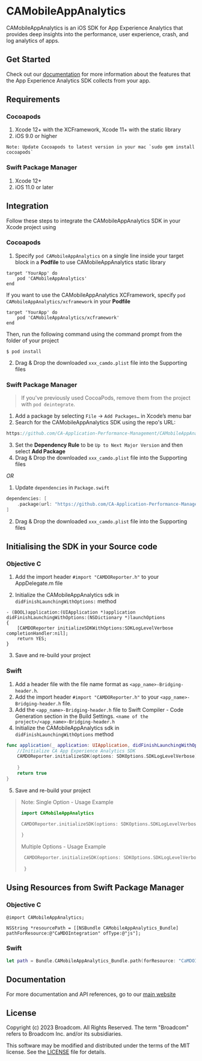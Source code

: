 # CAMobileAppAnalytics

CAMobileAppAnalytics is an iOS SDK for App Experience Analytics that provides deep insights into the performance, user experience, crash, and log analytics of apps.


## Get Started

Check out our [documentation](https://techdocs.broadcom.com/content/broadcom/techdocs/us/en/ca-enterprise-software/it-operations-management/app-experience-analytics-saas/SaaS/reference/data-collected-by-ca-app-experience-analytics-sdk.html) for more information about the features that the App Experience Analytics SDK collects from your app.

## Requirements

### Cocoapods

1. Xcode 12+ with the XCFramework, Xcode 11+ with the static library
2. iOS 9.0 or higher

```
Note: Update Cocoapods to latest version in your mac `sudo gem install cocoapods`
```

### Swift Package Manager

1. Xcode 12+
2. iOS 11.0 or later


## Integration

Follow these steps to integrate the CAMobileAppAnalytics SDK in your Xcode project using

### Cocoapods

1. Specify `pod CAMobileAppAnalytics` on a single line inside your target block in a **Podfile** to use CAMobileAppAnalytics static library

```
target 'YourApp' do
    pod 'CAMobileAppAnalytics'
end
```

If you want to use the CAMobileAppAnalytics XCFramework, specify `pod CAMobileAppAnalytics/xcframework` in your **Podfile**
```
target 'YourApp' do
    pod 'CAMobileAppAnalytics/xcframework'
end
```

Then, run the following command using the command prompt from the folder of your project

```
$ pod install
```
2. Drag & Drop the downloaded `xxx_camdo.plist` file into the Supporting files

### Swift Package Manager

> If you've previously used CocoaPods, remove them from the project with `pod deintegrate`.

1. Add a package by selecting `File` → `Add Packages…` in Xcode’s menu bar
2. Search for the CAMobileAppAnalytics SDK using the repo's URL:
```swift
https://github.com/CA-Application-Performance-Management/CAMobileAppAnalytics.git
```
3. Set the **Dependency Rule** to be `Up to Next Major Version` and then select **Add Package**
4. Drag & Drop the downloaded `xxx_camdo.plist` file into the Supporting files


_OR_


1. Update `dependencies` in `Package.swift`
```swift
dependencies: [
    .package(url: "https://github.com/CA-Application-Performance-Management/CAMobileAppAnalytics.git", .upToNextMajor(from: "2023.8.1"))
]
```
2. Drag & Drop the downloaded `xxx_camdo.plist` file into the Supporting files


## Initialising the SDK in your Source code
### Objective C

1. Add the import header `#import "CAMDOReporter.h"` to your AppDelegate.m file

2. Initialize the CAMobileAppAnalytics sdk in `didFinishLaunchingWithOptions:` method 

```objc
- (BOOL)application:(UIApplication *)application didFinishLaunchingWithOptions:(NSDictionary *)launchOptions
{
    [CAMDOReporter initializeSDKWithOptions:SDKLogLevelVerbose  completionHandler:nil];
    return YES;
}
```
3. Save and re-build your project

### Swift
1. Add a header file with the file name format as `<app_name>-Bridging-header.h`.
2. Add the import header `#import "CAMDOReporter.h"` to your `<app_name>-Bridging-header.h` file. 
3. Add the `<app_name>-Bridging-header.h` file to Swift Compiler - Code Generation section
in the Build Settings.
`<name of the project>/<app_name>-Bridging-header.h`
4. Initialize the CAMobileAppAnalytics sdk in `didFinishLaunchingWithOptions` method 
```swift
func application(_ application: UIApplication, didFinishLaunchingWithOptions launchOptions: [UIApplication.LaunchOptionsKey: Any]?) -> Bool {
    //Initialize CA App Experience Analytics SDK
    CAMDOReporter.initializeSDK(options: SDKOptions.SDKLogLevelVerbose) { (completed, error) in
        
    }
    return true
}
```
5. Save and re-build your project

> Note: 
> Single Option - Usage Example
>    
>    ```swift
>    import CAMobileAppAnalytics
>
>    CAMDOReporter.initializeSDK(options: SDKOptions.SDKLogLevelVerbose) { (completed, error) in
>        
>    }
>   ```
>
> Multiple Options - Usage Example
>
>   ```swift
>    CAMDOReporter.initializeSDK(options: SDKOptions.SDKLogLevelVerbose.union(SDKOptions.SDKUIWebViewDelegate)) { (completed, error) in
>        
>    }
>    ```

## Using Resources from Swift Package Manager

### Objective C
```objc
@import CAMobileAppAnalytics;

NSString *resourcePath = [[NSBundle CAMobileAppAnalytics_Bundle] pathForResource:@"CaMDOIntegration" ofType:@"js"];
```

### Swift
```swift
let path = Bundle.CAMobileAppAnalytics_Bundle.path(forResource: "CaMDOIntegration", ofType: "js")!
```


## Documentation

For more documentation and API references, go to our [main website](https://techdocs.broadcom.com/content/broadcom/techdocs/us/en/ca-enterprise-software/it-operations-management/app-experience-analytics-saas/SaaS/configuring/collect-data-from-ios-applications.html)

## License

Copyright (c) 2023 Broadcom. All Rights Reserved.
The term "Broadcom" refers to Broadcom Inc. and/or its subsidiaries.

This software may be modified and distributed under the terms
of the MIT license. See the [LICENSE](/LICENSE) file for details.

